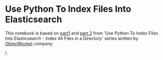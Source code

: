 # Use Python To Index Files Into Elasticsearch

This notebook is based on [part1](https://kb.objectrocket.com/elasticsearch/use-python-to-index-files-into-elasticsearch-index-all-files-in-a-directory-part-1-851) and [part 2](https://kb.objectrocket.com/elasticsearch/use-python-to-index-files-into-elasticsearch-index-all-files-in-a-directory-part-2-852) from 'Use Python To Index Files Into Elasticsearch - Index All Files in a Directory' series written by  [ObjectRocket](objectrocket.com) company.

!.
